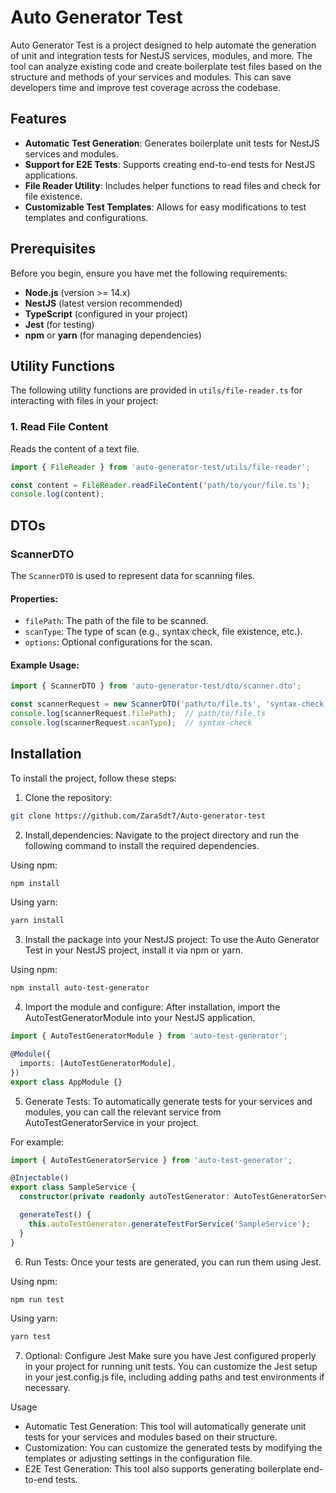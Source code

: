 # Auto Generator Test

Auto Generator Test is a project designed to help automate the generation of unit and integration tests for NestJS services, modules, and more. The tool can analyze existing code and create boilerplate test files based on the structure and methods of your services and modules. This can save developers time and improve test coverage across the codebase.

## Features

- **Automatic Test Generation**: Generates boilerplate unit tests for NestJS services and modules.
- **Support for E2E Tests**: Supports creating end-to-end tests for NestJS applications.
- **File Reader Utility**: Includes helper functions to read files and check for file existence.
- **Customizable Test Templates**: Allows for easy modifications to test templates and configurations.

## Prerequisites

Before you begin, ensure you have met the following requirements:

- **Node.js** (version >= 14.x)
- **NestJS** (latest version recommended)
- **TypeScript** (configured in your project)
- **Jest** (for testing)
- **npm** or **yarn** (for managing dependencies)

## Utility Functions

The following utility functions are provided in `utils/file-reader.ts` for interacting with files in your project:

### 1. Read File Content

Reads the content of a text file.

```typescript
import { FileReader } from 'auto-generator-test/utils/file-reader';

const content = FileReader.readFileContent('path/to/your/file.ts');
console.log(content);
```


## DTOs

### ScannerDTO

The `ScannerDTO` is used to represent data for scanning files.

#### Properties:

- `filePath`: The path of the file to be scanned.
- `scanType`: The type of scan (e.g., syntax check, file existence, etc.).
- `options`: Optional configurations for the scan.

#### Example Usage:

```typescript
import { ScannerDTO } from 'auto-generator-test/dto/scanner.dto';

const scannerRequest = new ScannerDTO('path/to/file.ts', 'syntax-check');
console.log(scannerRequest.filePath);  // path/to/file.ts
console.log(scannerRequest.scanType);  // syntax-check
```




## Installation

To install the project, follow these steps:

1. Clone the repository:

```bash
git clone https://github.com/ZaraSdt7/Auto-generator-test
```

2. Install,dependencies:
Navigate to the project directory and run the following command to install the required dependencies.

Using npm:

```bash
npm install
```
Using yarn:

```bash
yarn install
```

3. Install the package into your NestJS project:
To use the Auto Generator Test in your NestJS project, install it via npm or yarn.

Using npm:

```bash
npm install auto-test-generator
```

4. Import the module and configure:
After installation, import the AutoTestGeneratorModule into your NestJS application.

```typescript
import { AutoTestGeneratorModule } from 'auto-test-generator';

@Module({
  imports: [AutoTestGeneratorModule],
})
export class AppModule {}
```

5. Generate Tests:
To automatically generate tests for your services and modules, you can call the relevant service from AutoTestGeneratorService in your project.

For example:

```typescript
import { AutoTestGeneratorService } from 'auto-test-generator';

@Injectable()
export class SampleService {
  constructor(private readonly autoTestGenerator: AutoTestGeneratorService) {}

  generateTest() {
    this.autoTestGenerator.generateTestForService('SampleService');
  }
}
```

6. Run Tests:
Once your tests are generated, you can run them using Jest.

Using npm:

```bash
npm run test
```

Using yarn:
```bash
yarn test
```

7. Optional: Configure Jest
Make sure you have Jest configured properly in your project for running unit tests. You can customize the Jest setup in your jest.config.js file, including adding paths and test environments if necessary.

Usage
- Automatic Test Generation: This tool will automatically generate unit tests for your services and modules based on their structure.
- Customization: You can customize the generated tests by modifying the templates or adjusting settings in the configuration file.
- E2E Test Generation: This tool also supports generating boilerplate end-to-end tests.
